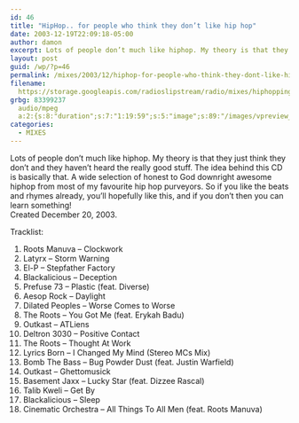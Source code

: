 ```yaml
---
id: 46
title: "HipHop.. for people who think they don’t like hip hop"
date: 2003-12-19T22:09:18-05:00
author: damon
excerpt: Lots of people don’t much like hiphop. My theory is that they just think they don’t and they haven’t heard the really good stuff. The idea behind this CD is basically that. A wide selection of honest to God downright awesome hiphop from most of my favourite hip hop purveyors. So if you like the beats and rhymes already, you’ll hopefully like this, and if you don’t then you can learn something!
layout: post
guid: /wp/?p=46
permalink: /mixes/2003/12/hiphop-for-people-who-think-they-dont-like-hip-hop/
filename:
  https://storage.googleapis.com/radioslipstream/radio/mixes/hiphoppingfortheunhiphopped.mp3
grbg: 83399237
  audio/mpeg
  a:2:{s:8:"duration";s:7:"1:19:59";s:5:"image";s:89:"/images/vpreview_center.png";}
categories:
  - MIXES
---
```


Lots of people don’t much like hiphop. My theory is that they just think they don’t and they haven’t heard the really good stuff. The idea behind this CD is basically that. A wide selection of honest to God downright awesome hiphop from most of my favourite hip hop purveyors. So if you like the beats and rhymes already, you’ll hopefully like this, and if you don’t then you can learn something!  
Created December 20, 2003.

Tracklist:

1.  Roots Manuva – Clockwork
2.  Latyrx – Storm Warning
3.  El-P – Stepfather Factory
4.  Blackalicious – Deception
5.  Prefuse 73 – Plastic (feat. Diverse)
6.  Aesop Rock – Daylight
7.  Dilated Peoples – Worse Comes to Worse
8.  The Roots – You Got Me (feat. Erykah Badu)
9.  Outkast – ATLiens
10. Deltron 3030 – Positive Contact
11. The Roots – Thought At Work
12. Lyrics Born – I Changed My Mind (Stereo MCs Mix)
13. Bomb The Bass – Bug Powder Dust (feat. Justin Warfield)
14. Outkast – Ghettomusick
15. Basement Jaxx – Lucky Star (feat. Dizzee Rascal)
16. Talib Kweli – Get By
17. Blackalicious – Sleep
18. Cinematic Orchestra – All Things To All Men (feat. Roots Manuva)
